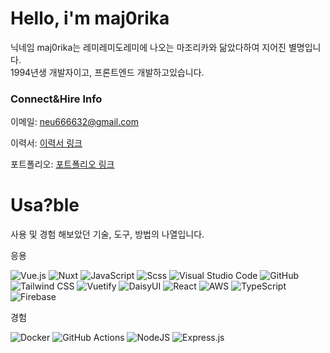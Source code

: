 # Hello, i'm maj0rika

닉네임 maj0rika는 레미레미도레미에 나오는 마조리카와 닮았다하여 지어진 별명입니다.<br />
1994년생 개발자이고, 프론트엔드 개발하고있습니다. 

### Connect&Hire Info

이메일: neu666632@gmail.com

이력서: [이력서 링크](https://wide-muenster-b98.notion.site/maj0rika-4edddefc084e4ac4bbf9b99b62e54bb5?pvs=4)

포트폴리오: [포트폴리오 링크](https://maj0rika.com)

# Usa?ble

사용 및 경험 해보았던 기술, 도구, 방법의 나열입니다.

응용

![Vue.js](https://img.shields.io/badge/vuejs-%2335495e.svg?style=for-the-badge&logo=vuedotjs&logoColor=%234FC08D)
![Nuxt](https://img.shields.io/badge/Nuxt.js-00C58E?style=for-the-badge&logo=Nuxt.js&logoColor=white)
![JavaScript](https://img.shields.io/badge/javascript-%23323330.svg?style=for-the-badge&logo=javascript&logoColor=%23F7DF1E)
![Scss](https://img.shields.io/badge/Sass-CC6699?style=for-the-badge&logo=sass&logoColor=white)
![Visual Studio Code](https://img.shields.io/badge/VisualStudioCode-0078d7.svg?style=for-the-badge&logo=visual-studio-code&logoColor=white)
![GitHub](https://img.shields.io/badge/github-%23121011.svg?style=for-the-badge&logo=github&logoColor=white)
![Tailwind CSS](https://img.shields.io/badge/Tailwind%20CSS-38B2AC?style=for-the-badge&logo=Tailwind-CSS&logoColor=white)
![Vuetify](https://img.shields.io/badge/Vuetify-1867C0?style=for-the-badge&logo=Vuetify&logoColor=white)
![DaisyUI](https://img.shields.io/badge/DaisyUI-5A0EF8?style=for-the-badge&logo=DaisyUI&logoColor=white)
![React](https://img.shields.io/badge/react-%2320232a.svg?style=for-the-badge&logo=react&logoColor=%2361DAFB)
![AWS](https://img.shields.io/badge/AWS-%23FF9900.svg?style=for-the-badge&logo=amazon-aws&logoColor=white)
![TypeScript](https://img.shields.io/badge/typescript-%23007ACC.svg?style=for-the-badge&logo=typescript&logoColor=white)
![Firebase](https://img.shields.io/badge/firebase-%23039BE5.svg?style=for-the-badge&logo=firebase)



경험

![Docker](https://img.shields.io/badge/docker-%230db7ed.svg?style=for-the-badge&logo=docker&logoColor=white)
![GitHub Actions](https://img.shields.io/badge/githubactions-%232671E5.svg?style=for-the-badge&logo=githubactions&logoColor=white)
![NodeJS](https://img.shields.io/badge/node.js-%2343853D.svg?style=for-the-badge&logo=node.js&logoColor=white)
![Express.js](https://img.shields.io/badge/express.js-%23404d59.svg?style=for-the-badge&logo=express&logoColor=%2361DAFB)
